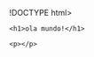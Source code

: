 !DOCTYPE html>
<html lang="en">
<head>
    <meta charset="UTF-8">
    <meta http-equiv="X-UA-Compatible" content="IE=edge">
    <meta name="viewport" content="width=device-width, initial-scale=1.0">
    <title>blog pessoal</title>
</head>
<body>

    <h1>ola mundo!</h1>
    
    <p></p>

</body>
</html>